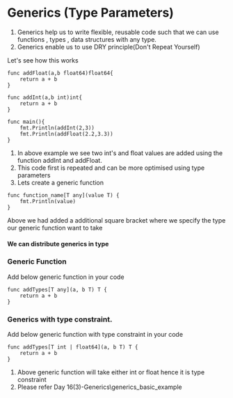 # Generics (Type Parameters)

1. Generics help us to write flexible, reusable code such that we can use functions , types , data structures with any type.
2. Generics enable us to use DRY principle(Don't Repeat Yourself)

Let's see how this works

```
func addFloat(a,b float64)float64{
    return a + b
}

func addInt(a,b int)int{
    return a + b
}

func main(){
    fmt.Println(addInt(2,3))
    fmt.Println(addFloat(2.2,3.3))
}

```

1. In above example we see two int's and float values are added using the function addInt and addFloat.
2. This code first is repeated and can be more optimised using type parameters
3. Lets create a generic function

```
func function_name[T any](value T) {
    fmt.Println(value)
}
```

Above we had added a additional square bracket where we specify the type our generic function want to take

#### We can distribute generics in type

### Generic Function

Add below generic function in your code

```
func addTypes[T any](a, b T) T {
	return a + b
}

```

### Generics with type constraint.

Add below generic function with type constraint in your code

```
func addTypes[T int | float64](a, b T) T {
	return a + b
}

```

1. Above generic function will take either int or float hence it is type constraint
2. Please refer Day 16(3)-Generics\generics_basic_example
